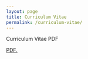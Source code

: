 ```yaml
---
layout: page
title: Curriculum Vitae
permalink: /curriculum-vitae/
---
```


Curriculum Vitae PDF

<a href="vicky1997.github.io/CV/CV.pdf" target="_blank">PDF.</a>	